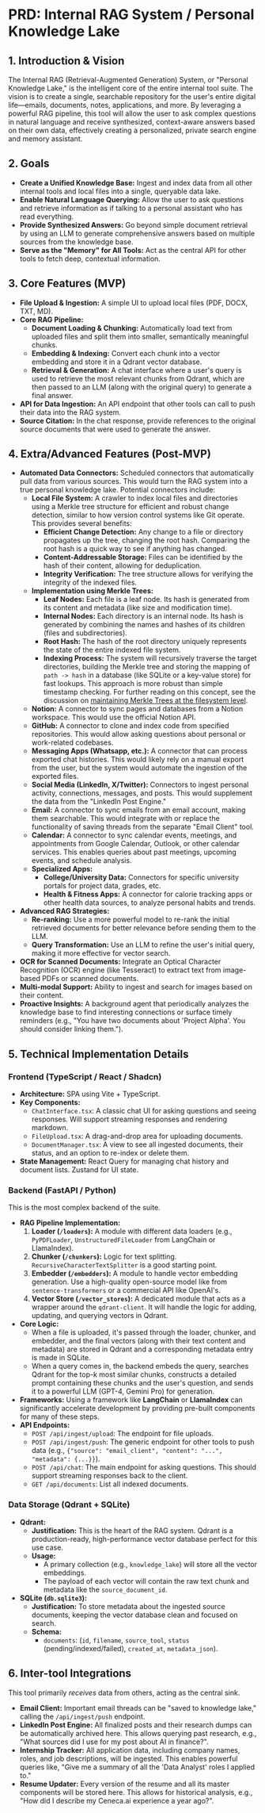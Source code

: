 
# PRD: Internal RAG System / Personal Knowledge Lake

## 1. Introduction & Vision

The Internal RAG (Retrieval-Augmented Generation) System, or "Personal Knowledge Lake," is the intelligent core of the entire internal tool suite. The vision is to create a single, searchable repository for the user's entire digital life—emails, documents, notes, applications, and more. By leveraging a powerful RAG pipeline, this tool will allow the user to ask complex questions in natural language and receive synthesized, context-aware answers based on their own data, effectively creating a personalized, private search engine and memory assistant.

## 2. Goals

*   **Create a Unified Knowledge Base:** Ingest and index data from all other internal tools and local files into a single, queryable data lake.
*   **Enable Natural Language Querying:** Allow the user to ask questions and retrieve information as if talking to a personal assistant who has read everything.
*   **Provide Synthesized Answers:** Go beyond simple document retrieval by using an LLM to generate comprehensive answers based on multiple sources from the knowledge base.
*   **Serve as the "Memory" for All Tools:** Act as the central API for other tools to fetch deep, contextual information.

## 3. Core Features (MVP)

*   **File Upload & Ingestion:** A simple UI to upload local files (PDF, DOCX, TXT, MD).
*   **Core RAG Pipeline:**
    *   **Document Loading & Chunking:** Automatically load text from uploaded files and split them into smaller, semantically meaningful chunks.
    *   **Embedding & Indexing:** Convert each chunk into a vector embedding and store it in a Qdrant vector database.
    *   **Retrieval & Generation:** A chat interface where a user's query is used to retrieve the most relevant chunks from Qdrant, which are then passed to an LLM (along with the original query) to generate a final answer.
*   **API for Data Ingestion:** An API endpoint that other tools can call to push their data into the RAG system.
*   **Source Citation:** In the chat response, provide references to the original source documents that were used to generate the answer.

## 4. Extra/Advanced Features (Post-MVP)

*   **Automated Data Connectors:** Scheduled connectors that automatically pull data from various sources. This would turn the RAG system into a true personal knowledge lake. Potential connectors include:
    *   **Local File System:** A crawler to index local files and directories using a Merkle tree structure for efficient and robust change detection, similar to how version control systems like Git operate. This provides several benefits:
        *   **Efficient Change Detection:** Any change to a file or directory propagates up the tree, changing the root hash. Comparing the root hash is a quick way to see if anything has changed.
        *   **Content-Addressable Storage:** Files can be identified by the hash of their content, allowing for deduplication.
        *   **Integrity Verification:** The tree structure allows for verifying the integrity of the indexed files.
    *   **Implementation using Merkle Trees:**
        *   **Leaf Nodes:** Each file is a leaf node. Its hash is generated from its content and metadata (like size and modification time).
        *   **Internal Nodes:** Each directory is an internal node. Its hash is generated by combining the names and hashes of its children (files and subdirectories).
        *   **Root Hash:** The hash of the root directory uniquely represents the state of the entire indexed file system.
        *   **Indexing Process:** The system will recursively traverse the target directories, building the Merkle tree and storing the mapping of `path -> hash` in a database (like SQLite or a key-value store) for fast lookups. This approach is more robust than simple timestamp checking. For further reading on this concept, see the discussion on [maintaining Merkle Trees at the filesystem level](https://github.com/gnulug/merkle-tree-file-system).
    *   **Notion:** A connector to sync pages and databases from a Notion workspace. This would use the official Notion API.
    *   **GitHub:** A connector to clone and index code from specified repositories. This would allow asking questions about personal or work-related codebases.
    *   **Messaging Apps (Whatsapp, etc.):** A connector that can process exported chat histories. This would likely rely on a manual export from the user, but the system would automate the ingestion of the exported files.
    *   **Social Media (LinkedIn, X/Twitter):** Connectors to ingest personal activity, connections, messages, and posts. This would supplement the data from the "LinkedIn Post Engine."
    *   **Email:** A connector to sync emails from an email account, making them searchable. This would integrate with or replace the functionality of saving threads from the separate "Email Client" tool.
    *   **Calendar:** A connector to sync calendar events, meetings, and appointments from Google Calendar, Outlook, or other calendar services. This enables queries about past meetings, upcoming events, and schedule analysis.
    *   **Specialized Apps:**
        *   **College/University Data:** Connectors for specific university portals for project data, grades, etc.
        *   **Health & Fitness Apps:** A connector for calorie tracking apps or other health data sources, to analyze personal habits and trends.
*   **Advanced RAG Strategies:**
    *   **Re-ranking:** Use a more powerful model to re-rank the initial retrieved documents for better relevance before sending them to the LLM.
    *   **Query Transformation:** Use an LLM to refine the user's initial query, making it more effective for vector search.
*   **OCR for Scanned Documents:** Integrate an Optical Character Recognition (OCR) engine (like Tesseract) to extract text from image-based PDFs or scanned documents.
*   **Multi-modal Support:** Ability to ingest and search for images based on their content.
*   **Proactive Insights:** A background agent that periodically analyzes the knowledge base to find interesting connections or surface timely reminders (e.g., "You have two documents about 'Project Alpha'. You should consider linking them.").

## 5. Technical Implementation Details

### Frontend (TypeScript / React / Shadcn)

*   **Architecture:** SPA using Vite + TypeScript.
*   **Key Components:**
    *   `ChatInterface.tsx`: A classic chat UI for asking questions and seeing responses. Will support streaming responses and rendering markdown.
    *   `FileUpload.tsx`: A drag-and-drop area for uploading documents.
    *   `DocumentManager.tsx`: A view to see all ingested documents, their status, and an option to re-index or delete them.
*   **State Management:** React Query for managing chat history and document lists. Zustand for UI state.

### Backend (FastAPI / Python)

This is the most complex backend of the suite.

*   **RAG Pipeline Implementation:**
    1.  **Loader (`/loaders`):** A module with different data loaders (e.g., `PyPDFLoader`, `UnstructuredFileLoader` from LangChain or LlamaIndex).
    2.  **Chunker (`/chunkers`):** Logic for text splitting. `RecursiveCharacterTextSplitter` is a good starting point.
    3.  **Embedder (`/embedders`):** A module to handle vector embedding generation. Use a high-quality open-source model like from `sentence-transformers` or a commercial API like OpenAI's.
    4.  **Vector Store (`/vector_stores`):** A dedicated module that acts as a wrapper around the `qdrant-client`. It will handle the logic for adding, updating, and querying vectors in Qdrant.
*   **Core Logic:**
    *   When a file is uploaded, it's passed through the loader, chunker, and embedder, and the final vectors (along with their text content and metadata) are stored in Qdrant and a corresponding metadata entry is made in SQLite.
    *   When a query comes in, the backend embeds the query, searches Qdrant for the top-k most similar chunks, constructs a detailed prompt containing these chunks and the user's question, and sends it to a powerful LLM (GPT-4, Gemini Pro) for generation.
*   **Frameworks:** Using a framework like **LangChain** or **LlamaIndex** can significantly accelerate development by providing pre-built components for many of these steps.
*   **API Endpoints:**
    *   `POST /api/ingest/upload`: The endpoint for file uploads.
    *   `POST /api/ingest/push`: The generic endpoint for other tools to push data (e.g., `{"source": "email_client", "content": "...", "metadata": {...}}`).
    *   `POST /api/chat`: The main endpoint for asking questions. This should support streaming responses back to the client.
    *   `GET /api/documents`: List all indexed documents.

### Data Storage (Qdrant + SQLite)

*   **Qdrant:**
    *   **Justification:** This is the heart of the RAG system. Qdrant is a production-ready, high-performance vector database perfect for this use case.
    *   **Usage:**
        *   A primary collection (e.g., `knowledge_lake`) will store all the vector embeddings.
        *   The payload of each vector will contain the raw text chunk and metadata like the `source_document_id`.
*   **SQLite (`db.sqlite3`):**
    *   **Justification:** To store metadata about the ingested source documents, keeping the vector database clean and focused on search.
    *   **Schema:**
        *   `documents`: (`id`, `filename`, `source_tool`, `status` (pending/indexed/failed), `created_at`, `metadata_json`).

## 6. Inter-tool Integrations

This tool primarily *receives* data from others, acting as the central sink.

*   **Email Client:** Important email threads can be "saved to knowledge lake," calling the `/api/ingest/push` endpoint.
*   **LinkedIn Post Engine:** All finalized posts and their research dumps can be automatically archived here. This allows querying past research, e.g., "What sources did I use for my post about AI in finance?".
*   **Internship Tracker:** All application data, including company names, roles, and job descriptions, will be ingested. This enables powerful queries like, "Give me a summary of all the 'Data Analyst' roles I applied to."
*   **Resume Updater:** Every version of the resume and all its master components will be stored here. This allows for historical analysis, e.g., "How did I describe my Ceneca.ai experience a year ago?". 
